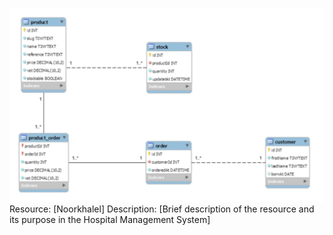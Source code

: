 ![ER Diagram](Blankdiagram.jpeg)
Resource: [Noorkhalel]
Description: [Brief description of the resource and its purpose in the Hospital Management System]
